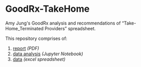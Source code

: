 # GoodRx-TakeHome
Amy Jung's GoodRx analysis and recommendations of “Take-Home_Terminated Providers” spreadsheet. 

This repository comprises of:
1. [report](https://github.com/redcarrott/GoodRx-TakeHome/blob/main/GoodRx_case_study.pdf)  *(PDF)*
2. [data analysis](https://github.com/redcarrott/GoodRx-TakeHome/blob/main/GoodRx_Data_Analysis.ipynb)  *(Jupyter Notebook)*
3. [data](https://github.com/redcarrott/GoodRx-TakeHome/blob/main/GoodRx-simulated_dataset.xlsx)  *(excel spreadsheet)*
